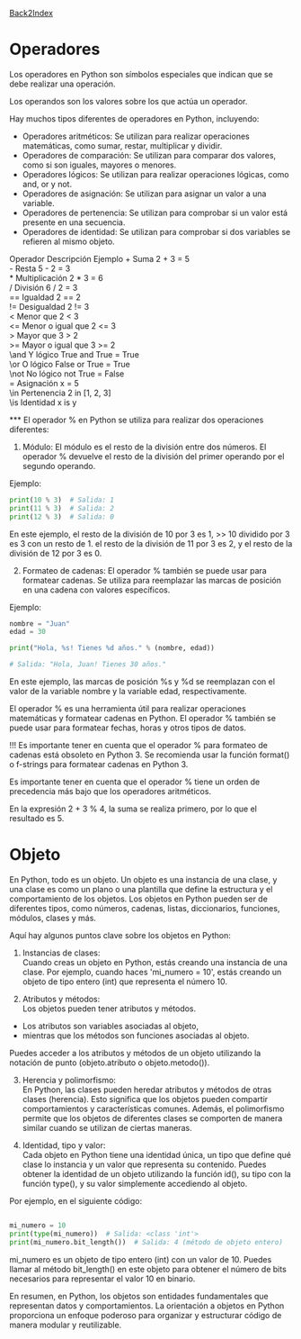 [Back2Index](https://github.com/jdmc/learning/blob/master/notes.md) 
# Operadores

Los operadores en Python son símbolos especiales que indican que se debe realizar una operación.

Los operandos son los valores sobre los que actúa un operador.

Hay muchos tipos diferentes de operadores en Python, incluyendo:

* Operadores aritméticos: Se utilizan para realizar operaciones matemáticas, como sumar, restar, multiplicar y dividir.
* Operadores de comparación: Se utilizan para comparar dos valores, como si son iguales, mayores o menores.
* Operadores lógicos: Se utilizan para realizar operaciones lógicas, como and, or y not.
* Operadores de asignación: Se utilizan para asignar un valor a una variable.
* Operadores de pertenencia: Se utilizan para comprobar si un valor está presente en una secuencia.
* Operadores de identidad: Se utilizan para comprobar si dos variables se refieren al mismo objeto. 

Operador	Descripción	Ejemplo
\+	           Suma	             2 + 3 = 5    
\-	           Resta	         5 - 2 = 3    
\*	           Multiplicación	 2 * 3 = 6    
\/	           División	         6 / 2 = 3    
\==	           Igualdad	         2 == 2   
\!=	           Desigualdad	     2 != 3    
\<	           Menor que	     2 < 3    
\<=	           Menor o igual que 2 <= 3    
\>	           Mayor que	     3 > 2    
\>=	           Mayor o igual que 3 >= 2    
\and	           Y lógico	         True and True = True    
\or	           O lógico	         False or True = True    
\not	           No lógico	     not True = False    
\=	           Asignación	     x = 5     
\in	           Pertenencia	     2 in [1, 2, 3]     
\is	           Identidad	     x is y     


*** El operador % en Python se utiliza para realizar dos operaciones diferentes:

1. Módulo:
  El módulo es el resto de la división entre dos números. 
  El operador % devuelve el resto de la división del primer operando por el segundo operando.

Ejemplo:

```Python
print(10 % 3)  # Salida: 1
print(11 % 3)  # Salida: 2
print(12 % 3)  # Salida: 0
```

En este ejemplo, 
el resto de la división de 10 por 3 es 1,  >> 10 dividido por 3 es 3 con un resto de 1.
el resto de la división de 11 por 3 es 2,
y el resto de la división de 12 por 3 es 0.

2. Formateo de cadenas:
  El operador % también se puede usar para formatear cadenas. 
  Se utiliza para reemplazar las marcas de posición en una cadena con valores específicos.

Ejemplo:

```Python
nombre = "Juan"
edad = 30

print("Hola, %s! Tienes %d años." % (nombre, edad))  

# Salida: "Hola, Juan! Tienes 30 años."

```


En este ejemplo, las marcas de posición %s y %d se reemplazan con el valor de la variable nombre y la variable edad, respectivamente.

El operador % es una herramienta útil para realizar operaciones matemáticas y formatear cadenas en Python.
El operador % también se puede usar para formatear fechas, horas y otros tipos de datos.

!!! Es importante tener en cuenta que el operador % para formateo de cadenas está obsoleto en Python 3. 
Se recomienda usar la función format() o f-strings para formatear cadenas en Python 3.

Es importante tener en cuenta que el operador % tiene un orden de precedencia más bajo que los operadores aritméticos.

En la expresión 2 + 3 % 4, la suma se realiza primero, por lo que el resultado es 5.


# Objeto

En Python, todo es un objeto. Un objeto es una instancia de una clase, y una clase es como un plano o una plantilla que define la estructura y el comportamiento de los objetos. Los objetos en Python pueden ser de diferentes tipos, como números, cadenas, listas, diccionarios, funciones, módulos, clases y más.

Aquí hay algunos puntos clave sobre los objetos en Python:

1. Instancias de clases:     
  Cuando creas un objeto en Python, estás creando una instancia de una clase. Por ejemplo, cuando haces 'mi_numero = 10', estás creando un objeto de tipo entero (int) que representa el número 10.

2. Atributos y métodos:     
  Los objetos pueden tener atributos y métodos. 
  * Los atributos son variables asociadas al objeto, 
  * mientras que los métodos son funciones asociadas al objeto.    
   
  Puedes acceder a los atributos y métodos de un objeto utilizando la notación de punto (objeto.atributo o objeto.metodo()).

3. Herencia y polimorfismo:     
  En Python, las clases pueden heredar atributos y métodos de otras clases (herencia). Esto significa que los objetos pueden compartir comportamientos y características comunes. Además, el polimorfismo permite que los objetos de diferentes clases se comporten de manera similar cuando se utilizan de ciertas maneras.

4. Identidad, tipo y valor:     
  Cada objeto en Python tiene una identidad única, un tipo que define qué clase lo instancia y un valor que representa su contenido. Puedes obtener la identidad de un objeto utilizando la función id(), su tipo con la función type(), y su valor simplemente accediendo al objeto.

Por ejemplo, en el siguiente código:

```python

mi_numero = 10
print(type(mi_numero))  # Salida: <class 'int'>
print(mi_numero.bit_length())  # Salida: 4 (método de objeto entero)


```

mi_numero es un objeto de tipo entero (int) con un valor de 10. Puedes llamar al método bit_length() en este objeto para obtener el número de bits necesarios para representar el valor 10 en binario.

En resumen, en Python, los objetos son entidades fundamentales que representan datos y comportamientos. La orientación a objetos en Python proporciona un enfoque poderoso para organizar y estructurar código de manera modular y reutilizable.


